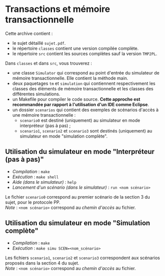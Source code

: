 Transactions et mémoire transactionnelle
========================

Cette archive contient :

- le sujet détaillé `sujet.pdf`.
- le répertoire `classes` contient une version compilée complète.
- le répertoire `src` contient les sources complètes sauf la version `TMP2PL`.

Dans `classes` et dans `src`, vous trouverez :

- une classe `Simulator` qui correspond au point d'entrée du simulateur de mémoire transactionnelle. Elle contient la méthode main.
- deux paquetages `tm` et `simulation` qui contiennent respectivement les classes des  éléments de mémoire transactionnelle et les classes des différentes simulations.
- un Makefile pour compiler le code source. **Cette approche est recommandée par rapport à l'utilisation d'un IDE comme Eclipse**.
- un dossier `scenarios` qui contient des exemples de scénarios d'accès à une mémoire transactionnelle :
    * `scenario0` est destiné  (uniquement) au simulateur en mode interpréteur (pas à pas) ;
    *  `scenario1`, `scenario2` et `scenario3` sont destinés (uniquement) au simulateur en mode "simulation complète".

Utilisation du simulateur en mode "Interpréteur (pas à pas)"
---------------------
- *Compilation* : `make`
- *Exécution* : `make shell`
- *Aide (dans le simulateur)* : `help`
- *Lancement d'un scénario (dans le simulateur)* : `run <nom scénario>`

Le fichier `scenario0` correspond au premier scénario de la section 3 du sujet, pour le protocole PP.  
*Note* :  `<nom scénario>` correspond au *chemin d'accès* au fichier. 

Utilisation du simulateur en mode "Simulation complète"
---------------------
- *Compilation* : `make`
- *Exécution* : `make simu SCEN=<nom_scénario>`

Les fichiers `scenario1`, `scenario2` et `scenario3` correspondent
aux scénarios proposés dans la section 4 du sujet.  
*Note* :  `<nom scénario>` correspond au *chemin d'accès* au fichier. 
